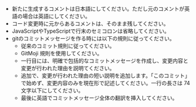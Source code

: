 - 新たに生成するコメントは日本語にしてください。ただし元のコメントが英語の場合は英語にしてください。
- コード変更時に元からあるコメントは、そのまま残してください。
- JavaScriptやTypeScriptで行末のセミコロンは省略してください。
- gitのコミットメッセージを作る時には以下の規則に従ってください。
  - 従来のコミット規則に従ってください。
  - GitMoji 規則を使用してください。
  - 一行目には、明確で包括的なコミットメッセージを作成し、変更内容と変更が行われた理由を説明てください。
  - 追加で、変更が行われた理由の短い説明を追加します。「このコミット」で始めず、変更内容のみを現在形で記述してください。一行の長さは 74 文字以下にしてください。
  - 最後に英語でコミットメッセージ全体の翻訳を挿入してください。

